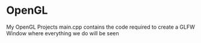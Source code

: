 # OpenGL
My OpenGL Projects
main.cpp contains the code required to create a GLFW Window where everything we do will be seen
